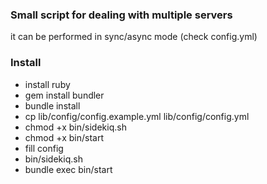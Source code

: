 ### Small script for dealing with multiple servers
it can be performed in sync/async mode (check config.yml)
### Install
- install ruby
- gem install bundler
- bundle install
- cp lib/config/config.example.yml lib/config/config.yml
- chmod +x bin/sidekiq.sh
- chmod +x bin/start
- fill config
- bin/sidekiq.sh
- bundle exec bin/start